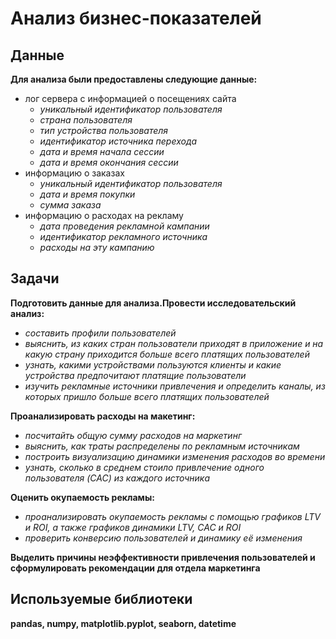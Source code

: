 # Анализ бизнес-показателей

## Данные

**Для анализа были предоставлены следующие данные:**
* лог сервера с информацией о посещениях сайта
    * *уникальный идентификатор пользователя*
    * *страна пользователя*
    * *тип устройства пользователя*
    * *идентификатор источника перехода*
    * *дата и время начала сессии*
    * *дата и время окончания сессии*
* информацию о заказах
    * *уникальный идентификатор пользователя*
    * *дата и время покупки*
    * *сумма заказа*
* информацию о расходах на рекламу
    * *дата проведения рекламной кампании*
    * *идентификатор рекламного источника*
    * *расходы на эту кампанию*   
    
## Задачи
    
**Подготовить данные для анализа.Провести исследовательский анализ:**
+ *составить профили пользователей*
+ *выяснить, из каких стран пользователи приходят в приложение и на какую страну приходится больше всего платящих пользователей*
+ *узнать, какими устройствами пользуются клиенты и какие устройства предпочитают платящие пользователи*
+ *изучить рекламные источники привлечения и определить каналы, из которых пришло больше всего платящих пользователей*

**Проанализировать расходы на макетинг:**
+ *посчитайть общую сумму расходов на маркетинг*
+ *выяснить, как траты распределены по рекламным источникам*
+ *построить визуализацию динамики изменения расходов во времени*
+ *узнать, сколько в среднем стоило привлечение одного пользователя (CAC) из каждого источника*

**Оценить окупаемость рекламы:**
+ *проанализировать окупаемость рекламы c помощью графиков LTV и ROI, а также графиков динамики LTV, CAC и ROI*
+ *проверить конверсию пользователей и динамику её изменения*

**Выделить причины неэффективности привлечения пользователей и сформулировать рекомендации для отдела маркетинга**
       

## Используемые библиотеки

**pandas, numpy, matplotlib.pyplot, seaborn, datetime**